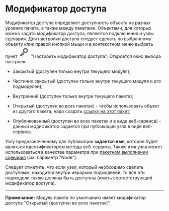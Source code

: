 # Модификатор доступа

Модификатор доступа определяет доступность объекта на разных уровнях пакета, а также между пакетами. Объектами, для которых можно задать модификатор доступа, являются подключения и узлы сценария. 
Для настройки доступа следует сделать по выбранному объекту клик правой кнопкой мыши и в контекстном меню выбрать пункт ![](/media/app/icons/toolbar_18/toolbar_18_136.svg) "Настроить модификатор доступа". Откроется окно выбора настроек:

*  Закрытый (доступен только внутри текущего модуля);

*  Частично закрытый (доступен только внутри текущего модуля и его подмоделей);

*  Внутренний (доступен только внутри текущего пакета);

*  Открытый (доступен во всех пакетах) - чтобы использовать объект из другого пакета, надо создать [ ссылку на этот пакет](/app/glossary/link_to_packet.md);

*  Опубликованный (доступен во всех пакетах и в виде веб-сервиса) - данный модификатор задается при публикации узла в виде веб-сервиса.  

Узлу предназначенному для публикации **задается имя**, которое будет являться идентификатором метода веб-сервиса. Также имя узла может использоваться в качестве параметра при [пакетном выполнении сценария](/app/glossary/batchlauncher.md) (см. параметр "Node").

Следует отметить, что если узел, который необходимо сделать доступным, находится внутри иерархии подмоделей, то все эти подмодели также должны быть доступны (иметь соответствующий модификатор доступа).

------

**Примечание:** Модуль пакета по умолчанию имеет модификатор доступа "Открытый (доступен во всех пакетах)".


